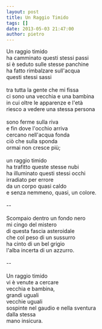 ```yaml
---
layout: post
title: Un Raggio Timido
tags: []
date: 2013-05-03 21:47:00
author: pietro
---
```

Un raggio timido<br/>ha camminato questi stessi passi<br/>si è seduto sulle stesse panchine<br/>ha fatto rimbalzare sull'acqua<br/>questi stessi sassi<br/><br/>tra tutta la gente che mi fissa<br/>ci sono una vecchia e una bambina<br/>in cui oltre le apparenze e l'età<br/>riesco a vedere una stessa persona<br/><br/>sono ferme sulla riva<br/>e fin dove l'occhio arriva<br/>cercano nell'acqua fonda<br/>ciò che sulla sponda<br/>ormai non cresce più;<br/><br/>un raggio timido<br/>ha trafitto queste stesse nubi<br/>ha illuminato questi stessi occhi<br/>irradiato per errore<br/>da un corpo quasi caldo<br/>e senza nemmeno, quasi, un colore.<br/><br/>--<br/><br/>Scompaio dentro un fondo nero<br/>mi cingo del mistero<br/>di questa fascia asteroidale<br/>che col peso di un sussurro<br/>ha cinto di un bel grigio<br/>l'alba incerta di un azzurro.<br/><br/>--<br/><br/>Un raggio timido<br/>vi è venute a cercare<br/>vecchia e bambina,<br/>grandi uguali<br/>vecchie uguali<br/>sospinte nel gaudio e nella sventura<br/>dalla stessa<br/>mano insicura.
